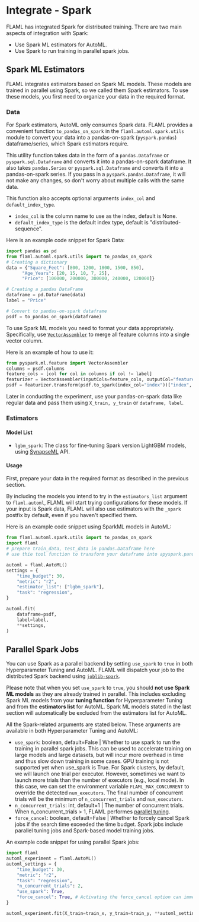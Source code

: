 # Integrate - Spark

FLAML has integrated Spark for distributed training. There are two main aspects of integration with Spark:
- Use Spark ML estimators for AutoML.
- Use Spark to run training in parallel spark jobs.

## Spark ML Estimators

FLAML integrates estimators based on Spark ML models. These models are trained in parallel using Spark, so we called them Spark estimators. To use these models, you first need to organize your data in the required format.

### Data

For Spark estimators, AutoML only consumes Spark data. FLAML provides a convenient function `to_pandas_on_spark` in the `flaml.automl.spark.utils` module to convert your data into a pandas-on-spark (`pyspark.pandas`) dataframe/series, which Spark estimators require.

This utility function takes data in the form of a `pandas.Dataframe` or `pyspark.sql.Dataframe` and converts it into a pandas-on-spark dataframe. It also takes `pandas.Series` or `pyspark.sql.Dataframe` and converts it into a pandas-on-spark series. If you pass in a `pyspark.pandas.Dataframe`, it will not make any changes, so don't worry about multiple calls with the same data.

This function also accepts optional arguments `index_col` and `default_index_type`.
- `index_col` is the column name to use as the index, default is None.
- `default_index_type` is the default index type, default is "distributed-sequence".

Here is an example code snippet for Spark Data:

```python
import pandas as pd
from flaml.automl.spark.utils import to_pandas_on_spark
# Creating a dictionary
data = {"Square_Feet": [800, 1200, 1800, 1500, 850],
      "Age_Years": [20, 15, 10, 7, 25],
      "Price": [100000, 200000, 300000, 240000, 120000]}

# Creating a pandas DataFrame
dataframe = pd.DataFrame(data)
label = "Price"

# Convert to pandas-on-spark dataframe
psdf = to_pandas_on_spark(dataframe)
```

To use Spark ML models you need to format your data appropriately. Specifically, use [`VectorAssembler`](https://spark.apache.org/docs/latest/api/python/reference/api/pyspark.ml.feature.VectorAssembler.html) to merge all feature columns into a single vector column.

Here is an example of how to use it:
```python
from pyspark.ml.feature import VectorAssembler
columns = psdf.columns
feature_cols = [col for col in columns if col != label]
featurizer = VectorAssembler(inputCols=feature_cols, outputCol="features")
psdf = featurizer.transform(psdf.to_spark(index_col="index"))["index", "features"]
```

Later in conducting the experiment, use your pandas-on-spark data like regular data and pass them using `X_train, y_train` or `dataframe, label`.

### Estimators
#### Model List
- `lgbm_spark`: The class for fine-tuning Spark version LightGBM models, using [SynapseML](https://microsoft.github.io/SynapseML/docs/features/lightgbm/about/) API.

#### Usage
First, prepare your data in the required format as described in the previous section.

By including the models you intend to try in the `estimators_list` argument to `flaml.automl`, FLAML will start trying configurations for these models. If your input is Spark data, FLAML will also use estimators with the `_spark` postfix by default, even if you haven't specified them.

Here is an example code snippet using SparkML models in AutoML:

```python
from flaml.automl.spark.utils import to_pandas_on_spark
import flaml
# prepare train_data, test_data in pandas.Dataframe here
# use thie tool function to transform your dataframe into apyspark.pandas.DataFrame

automl = flaml.AutoML()
settings = {
    "time_budget": 30,
    "metric": "r2",
    "estimator_list": ["lgbm_spark"],
    "task": "regression",
}

automl.fit(
    dataframe=psdf,
    label=label,
    **settings,
)
```

## Parallel Spark Jobs
You can use Spark as a parallel backend by setting `use_spark` to `true` in both Hyperparameter Tuning and AutoML. FLAML will dispatch your job to the distributed Spark backend using [`joblib-spark`](https://github.com/joblib/joblib-spark).

Please note that when you set `use_spark` to `true`, you should **not use Spark ML models** as they are already trained in parallel. This includes excluding Spark ML models from your **tuning function** for Hyperparameter Tuning and from the **estimators list** for AutoML. Spark ML models stated in the last section will automatically be excluded from the estimators list for AutoML.

All the Spark-related arguments are stated below. These arguments are available in both Hyperparameter Tuning and AutoML:


- `use_spark`: boolean, default=False | Whether to use spark to run the training in parallel spark jobs. This can be used to accelerate training on large models and large datasets, but will incur more overhead in time and thus slow down training in some cases. GPU training is not supported yet when use_spark is True. For Spark clusters, by default, we will launch one trial per executor. However, sometimes we want to launch more trials than the number of executors (e.g., local mode). In this case, we can set the environment variable `FLAML_MAX_CONCURRENT` to override the detected `num_executors`. The final number of concurrent trials will be the minimum of `n_concurrent_trials` and `num_executors`.
- `n_concurrent_trials`: int, default=1 | The number of concurrent trials. When n_concurrent_trials > 1, FLAML performes [parallel tuning](Use-Cases/Task-Oriented-AutoML#parallel-tuning).
- `force_cancel`: boolean, default=False | Whether to forcely cancel Spark jobs if the search time exceeded the time budget. Spark jobs include parallel tuning jobs and Spark-based model training jobs.

An example code snippet for using parallel Spark jobs:
```python
import flaml
automl_experiment = flaml.AutoML()
automl_settings = {
    "time_budget": 30,
    "metric": "r2",
    "task": "regression",
    "n_concurrent_trials": 2,
    "use_spark": True,
    "force_cancel": True, # Activating the force_cancel option can immediately halt Spark jobs once they exceed the allocated time_budget.
}

automl_experiment.fit(X_train=train_x, y_train=train_y, **automl_settings)
```
